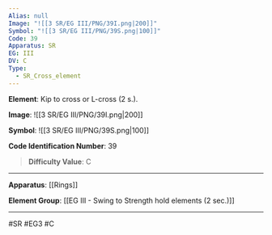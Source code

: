 ```yaml
---
Alias: null
Image: "![[3 SR/EG III/PNG/39I.png|200]]"
Symbol: "![[3 SR/EG III/PNG/39S.png|100]]"
Code: 39
Apparatus: SR
EG: III
DV: C
Type:
  - SR_Cross_element
---
```

**Element**: Kip to cross or L-cross (2 s.).

**Image**:
![[3 SR/EG III/PNG/39I.png|200]]

**Symbol**:
![[3 SR/EG III/PNG/39S.png|100]]

**Code Identification Number**: 39

>**Difficulty Value**: C

___
**Apparatus**: [[Rings]]

**Element Group**: [[EG III - Swing to Strength hold elements (2 sec.)]]
___
#SR #EG3 #C
